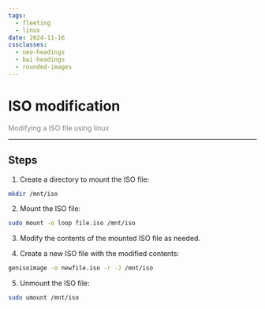 ```yaml
---
tags:
  - fleeting
  - linux
date: 2024-11-16
cssclasses:
  - neo-headings
  - bai-headings
  - rounded-images
---
```

# ISO modification
<p class="text-center" style="margin:0;color:gray;">Modifying a ISO file using linux</p>

***
## Steps

1. Create a directory to mount the ISO file:

```bash
mkdir /mnt/iso
```

2. Mount the ISO file:

```bash
sudo mount -o loop file.iso /mnt/iso
```

3. Modify the contents of the mounted ISO file as needed.

4. Create a new ISO file with the modified contents:

```bash
genisoimage -o newfile.iso -r -J /mnt/iso
```

5. Unmount the ISO file:

```bash
sudo umount /mnt/iso
```
